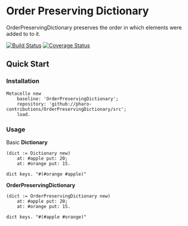 # Order Preserving Dictionary

OrderPreservingDictionary preserves the order in which elements were added to to it.

[![Build Status](https://travis-ci.org/pharo-contributions/OrderPreservingDictionary.svg?branch=master)](https://travis-ci.org/pharo-contributions/OrderPreservingDictionary) [![Coverage Status](https://coveralls.io/repos/github/pharo-contributions/OrderPreservingDictionary/badge.svg?branch=master)](https://coveralls.io/github/pharo-contributions/OrderPreservingDictionary?branch=master)

## Quick Start 

### Installation 

```smalltalk
Metacello new
	baseline: 'OrderPreservingDictionary';
	repository: 'github://pharo-contributions/OrderPreservingDictionary/src';
	load.
```

### Usage

Basic **Dictionary**

```smalltalk
(dict := Dictionary new)
	at: #apple put: 20;
	at: #orange put: 15.

dict keys. "#(#orange #apple)"
```

**OrderPreservingDictionary**

```smalltalk
(dict := OrderPreservingDictionary new)
	at: #apple put: 20;
	at: #orange put: 15.

dict keys. "#(#apple #orange)"
```
